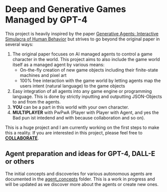 # Deep and Generative Games Managed by GPT-4

This project is heavily inspired by the paper [Generative Agents: Interactive Simulacra of Human Behavior](https://arxiv.org/abs/2106.03374) but strives to go beyond the original paper in several ways:
1. The original paper focuses on AI managed agents to control a game character in the world. This project aims to also include the game world itself as a managed agent by various means:
   - On-the-fly creation of new game objects including their finite-state machines and pixel art
   - 100% free interaction with the game world by letting agents map the users intent (natural language) to the game objects
2. Easy integration of all agents into any game engine or programming language. This is done by strictly inputting and outputting JSON-Objects to and from the agents.
3. **YOU** can be a part in this world with your own character.
4. **MULTIPLAYER** with PwPwA (Player with Player with Agent, and yes the Bad pun ist intedend and with because collaboration and so on).

This is a huge project and I am currently working on the first steps to make this a reality. If you are interested in this project, please feel free to **[COLLABORATE](/CONTRIBUTING.md)**.

## Agent preparation and ideas for GPT-4, DALL-E or others

The initial concepts and discoveries for various autonomous agents are documented in the [agent_concepts](/agent_concepts) folder.
This is a work in progress and will be updated as we discover more about the agents or create new ones.
